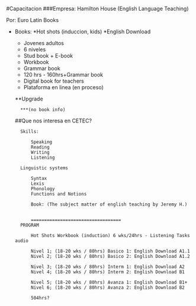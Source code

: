 #Capacitacion
###Empresa: Hamilton House (English Language Teaching)

Por: Euro Latin Books
	
* Books:
  *Hot shots (induccion, kids)
  *English Download 
   * Jovenes adultos
   * 6 niveles
   * Stud book + E-book
   * Workbook
   * Grammar book
   * 120 hrs - 160hrs+Grammar book
   * Digital book for teachers
   * Plataforma en linea (en proceso)
		
	**Upgrade 
	
		***(no book info)
	
	##Que nos interesa en CETEC?
	
		Skills:
		
			Speaking
			Reading
			Writing
			Listening
			
		Linguistic systems
		
			Syntax
			Lexis
			Phonology
			Functions and Notions
			
			Book: (The subject matter of english teaching by Jeremy H.)
			
			
			==================================
		PROGRAM
		
			Hot Shots Workbook (induction) 6 wks/24hrs - Listening Tasks audio
			
			Nivel 1; (18-20 wks / 80hrs) Basico 1: English Download A1.1
			Nivel 2; (18-20 wks / 80hrs) Basico 2: English Download A1.2
						 
			Nivel 3; (18-20 wks / 80hrs) Interm 1: English Download A2
			Nivel 4; (18-20 wks / 80hrs) Interm 2: English Download B1
						 
			Nivel 5; (18-20 wks / 80hrs) Avanza 1: English Download B1+
			Nivel 6; (18-20 wks / 80hrs) Avanza 2: English Download B2
			
			504hrs?